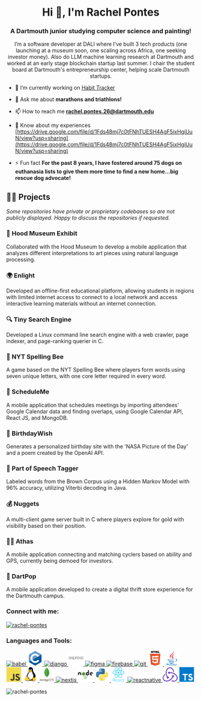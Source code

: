 <h1 align="center">Hi 👋, I'm Rachel Pontes</h1>
<h3 align="center">A Dartmouth junior studying computer science and painting!</h3>
<p align="center">I’m a software developer at DALI where I’ve built 3 tech products (one launching at a museum soon, one scaling across Africa, one seeking investor money). Also do LLM machine learning research at Dartmouth and worked at an early stage blockchain startup last summer. I chair the student board at Dartmouth's entrepreneurship center, helping scale Dartmouth startups.</p>

- 🔭 I’m currently working on [Habit Tracker](https://github.com/rachel-pontes/habit-tracker)

- 💬 Ask me about **marathons and triathlons!**

- 📫 How to reach me **rachel.pontes.26@dartmouth.edu**

- 📄 Know about my experiences [https://drive.google.com/file/d/1Fds48mj7c0tFNhTUESH4AgF5ixHgiUuN/view?usp=sharing](https://drive.google.com/file/d/1Fds48mj7c0tFNhTUESH4AgF5ixHgiUuN/view?usp=sharing)

- ⚡ Fun fact **For the past 8 years, I have fostered around 75 dogs on euthanasia lists to give them more time to find a new home...big rescue dog advocate!**

<h2>👨‍💻 Projects</h2>

*Some repositories have private or proprietary codebases so are not publicly displayed. Happy to discuss the repositories if requested.*

### 🎨 Hood Museum Exhibit
Collaborated with the Hood Museum to develop a mobile application that analyzes different interpretations to art pieces using natural language processing.

### 🌍 Enlight
Developed an offline-first educational platform, allowing students in regions with limited internet access to connect to a local network and access interactive learning materials without an internet connection. 

### 🔍 Tiny Search Engine
Developed a Linux command line search engine with a web crawler, page indexer, and page-ranking querier in C. 

### 🐝 NYT Spelling Bee
A game based on the NYT Spelling Bee where players form words using seven unique letters, with one core letter required in every word.

### 📅 ScheduleMe
A mobile application that schedules meetings by importing attendees’ Google Calendar data and finding overlaps, using Google Calendar API, React JS, and MongoDB.

### 🎂 BirthdayWish
Generates a personalized birthday site with the 'NASA Picture of the Day' and a poem created by the OpenAI API.

### 📝 Part of Speech Tagger
Labeled words from the Brown Corpus using a Hidden Markov Model with 96% accuracy, utilizing Viterbi decoding in Java.

### 💰 Nuggets
A multi-client game server built in C where players explore for gold with visibility based on their position. 

### 🏃‍♂️ Athas
A mobile application connecting and matching cyclers based on ability and GPS, currently being demoed for investors.

### 🏪 DartPop
A mobile application developed to create a digital thrift store experience for the Dartmouth campus. 


<h3 align="left">Connect with me:</h3>
<p align="left">
<a href="https://linkedin.com/in/rachel-pontes" target="blank"><img align="center" src="https://raw.githubusercontent.com/rahuldkjain/github-profile-readme-generator/master/src/images/icons/Social/linked-in-alt.svg" alt="rachel-pontes" height="30" width="40" /></a>
</p>

<h3 align="left">Languages and Tools:</h3>
<p align="left"> <a href="https://babeljs.io/" target="_blank" rel="noreferrer"> <img src="https://www.vectorlogo.zone/logos/babeljs/babeljs-icon.svg" alt="babel" width="40" height="40"/> </a> <a href="https://www.cprogramming.com/" target="_blank" rel="noreferrer"> <img src="https://raw.githubusercontent.com/devicons/devicon/master/icons/c/c-original.svg" alt="c" width="40" height="40"/> </a> <a href="https://www.djangoproject.com/" target="_blank" rel="noreferrer"> <img src="https://cdn.worldvectorlogo.com/logos/django.svg" alt="django" width="40" height="40"/> </a> <a href="https://expressjs.com" target="_blank" rel="noreferrer"> <img src="https://raw.githubusercontent.com/devicons/devicon/master/icons/express/express-original-wordmark.svg" alt="express" width="40" height="40"/> </a> <a href="https://www.figma.com/" target="_blank" rel="noreferrer"> <img src="https://www.vectorlogo.zone/logos/figma/figma-icon.svg" alt="figma" width="40" height="40"/> </a> <a href="https://firebase.google.com/" target="_blank" rel="noreferrer"> <img src="https://www.vectorlogo.zone/logos/firebase/firebase-icon.svg" alt="firebase" width="40" height="40"/> </a> <a href="https://git-scm.com/" target="_blank" rel="noreferrer"> <img src="https://www.vectorlogo.zone/logos/git-scm/git-scm-icon.svg" alt="git" width="40" height="40"/> </a> <a href="https://www.w3.org/html/" target="_blank" rel="noreferrer"> <img src="https://raw.githubusercontent.com/devicons/devicon/master/icons/html5/html5-original-wordmark.svg" alt="html5" width="40" height="40"/> </a> <a href="https://www.java.com" target="_blank" rel="noreferrer"> <img src="https://raw.githubusercontent.com/devicons/devicon/master/icons/java/java-original.svg" alt="java" width="40" height="40"/> </a> <a href="https://developer.mozilla.org/en-US/docs/Web/JavaScript" target="_blank" rel="noreferrer"> <img src="https://raw.githubusercontent.com/devicons/devicon/master/icons/javascript/javascript-original.svg" alt="javascript" width="40" height="40"/> </a> <a href="https://www.linux.org/" target="_blank" rel="noreferrer"> <img src="https://raw.githubusercontent.com/devicons/devicon/master/icons/linux/linux-original.svg" alt="linux" width="40" height="40"/> </a> <a href="https://www.mongodb.com/" target="_blank" rel="noreferrer"> <img src="https://raw.githubusercontent.com/devicons/devicon/master/icons/mongodb/mongodb-original-wordmark.svg" alt="mongodb" width="40" height="40"/> </a> <a href="https://nextjs.org/" target="_blank" rel="noreferrer"> <img src="https://cdn.worldvectorlogo.com/logos/nextjs-2.svg" alt="nextjs" width="40" height="40"/> </a> <a href="https://nodejs.org" target="_blank" rel="noreferrer"> <img src="https://raw.githubusercontent.com/devicons/devicon/master/icons/nodejs/nodejs-original-wordmark.svg" alt="nodejs" width="40" height="40"/> </a> <a href="https://www.python.org" target="_blank" rel="noreferrer"> <img src="https://raw.githubusercontent.com/devicons/devicon/master/icons/python/python-original.svg" alt="python" width="40" height="40"/> </a> <a href="https://reactjs.org/" target="_blank" rel="noreferrer"> <img src="https://raw.githubusercontent.com/devicons/devicon/master/icons/react/react-original-wordmark.svg" alt="react" width="40" height="40"/> </a> <a href="https://reactnative.dev/" target="_blank" rel="noreferrer"> <img src="https://reactnative.dev/img/header_logo.svg" alt="reactnative" width="40" height="40"/> </a> <a href="https://redux.js.org" target="_blank" rel="noreferrer"> <img src="https://raw.githubusercontent.com/devicons/devicon/master/icons/redux/redux-original.svg" alt="redux" width="40" height="40"/> </a> <a href="https://www.typescriptlang.org/" target="_blank" rel="noreferrer"> <img src="https://raw.githubusercontent.com/devicons/devicon/master/icons/typescript/typescript-original.svg" alt="typescript" width="40" height="40"/> </a> </p>

<p><img align="left" src="https://github-readme-stats.vercel.app/api/top-langs?username=rachel-pontes&show_icons=true&locale=en&layout=compact" alt="rachel-pontes" /></p>
